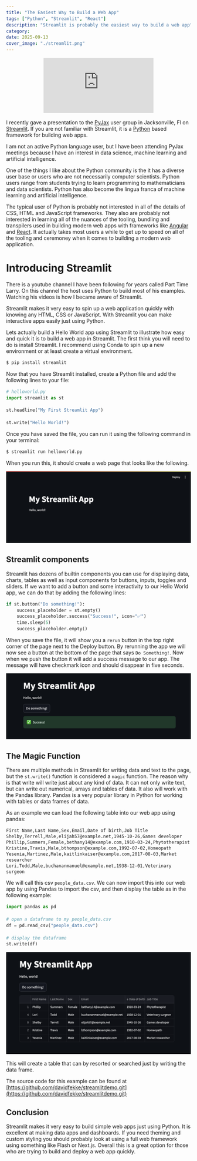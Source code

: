 ```yaml
---
title: "The Easiest Way to Build a Web App"
tags: ["Python", "Streamlit", "React"]
description: "Streamlit is probably the easiest way to build a web app"
category:
date: 2025-09-13
cover_image: "./streamlit.png"
---
```


<div style="text-align: center">
    <div class="relative overflow-hidden aspect-video">
        <iframe src="https://youtube.com/embed/i4AXNz4-r7c" frameborder="0" allow="accelerometer; autoplay; encrypted-media; gyroscope; picture-in-picture" class="absolute inset-0 w-full h-full border-0" allowfullscreen></iframe>
    </div>
</div>

I recently gave a presentation to the [PyJax](https://www.meetup.com/py-jax/) user group in Jacksonville, Fl on [Streamlit](https://streamlit.io/). If you are not familiar with Streamlit, it is a [Python](https://www.python.org/) based framework for building web apps.

I am not an active Python language user, but I have been attending PyJax meetings because I have an interest in data science, machine learning and artificial intelligence. 

One of the things I like about the Python community is the it has a diverse user base or users who are not necessarily computer scientists. 
Python users range from students trying to learn programming to mathematicians and data scientists. Python has also become the lingua franca of machine learning and artificial intelligence.

The typical user of Python is probably not interested in all of the details of CSS, HTML and JavaScript frameworks. 
They also are probably not interested in learning all of the nuances of the tooling, bundling and transpilers used in building modern web apps with frameworks like [Angular](https://angular.dev) and [React](https://react.dev). 
It actually takes most users a while to get up to speed on all of the tooling and ceremoney when it comes to building a modern web application.

# Introducing Streamlit

There is a youtube channel I have been following for years called Part Time Larry. On this channel the host uses Python to build most of his examples. Watching his videos is how I became aware of Streamlit.

Streamlit makes it very easy to spin up a web application quickly with knowing any HTML, CSS or JavaScript. With Streamlit you can make interactive apps easily just using Python.

Lets actually build a Hello World app using Streamlit to illustrate how easy and quick it is to build a web app in Streamlit. The first think you will need to do is install Streamlit. I recommend using Conda to spin up a new environment or at least create a virtual environment.

```sh
$ pip install streamlit
```

Now that you have Streamlit installed, create a Python file and add the following lines to your file:

```python
# helloworld.py
import streamlit as st

st.headline("My First Streamlit App")

st.write("Hello World!")
```

Once you have saved the file, you can run it using the following command in your terminal:

```sh
$ streamlit run helloworld.py
```

When you run this, it should create a web page that looks like the following.

![Hello World Screenshot](./helloworld.png)

## Streamlit components

Streamlit has dozens of builtin components you can use for displaying data, charts, tables as well as input components for buttons, inputs, toggles and sliders. If we want to add a button and some interactivity to our Hello World app, we can do that by adding the following lines:

```python
if st.button("Do something!"):
    success_placeholder = st.empty()
    success_placeholder.success("Success!", icon="✅")
    time.sleep(5)
    success_placeholder.empty()
```

When you save the file, it will show you a `rerun` button in the top right corner of the page next to the Deploy button. By rerunning the app we will now see a button at the bottom of the page that says `Do Something!`. 
Now when we push the button it will add a success message to our app. The message will have checkmark icon and should disappear in five seconds.

![success!](./success.png)

## The Magic Function

There are multiple methods in Streamlit for writing data and text to the page, but the `st.write()` function is considered a `magic` function. The reason why is that write will write just about any kind of data. It can not only write text, but can write out numerical, arrays and tables of data. It also will work with the Pandas library. Pandas is a very popular library in Python for working with tables or data frames of data.

As an example we can load the following table into our web app using pandas:

```csv
First Name,Last Name,Sex,Email,Date of birth,Job Title
Shelby,Terrell,Male,elijah57@example.net,1945-10-26,Games developer
Phillip,Summers,Female,bethany14@example.com,1910-03-24,Phytotherapist
Kristine,Travis,Male,bthompson@example.com,1992-07-02,Homeopath
Yesenia,Martinez,Male,kaitlinkaiser@example.com,2017-08-03,Market researcher
Lori,Todd,Male,buchananmanuel@example.net,1938-12-01,Veterinary surgeon
```

We will call this csv `people_data.csv`. We can now import this into our web app by using Pandas to import the csv, and then display the table as in the following example:

```python
import pandas as pd

# open a dataframe to my people_data.csv
df = pd.read_csv("people_data.csv")

# display the dataframe
st.write(df)
```

![Table example](./table.png)

This will create a table that can by resorted or searched just by writing the data frame.

The source code for this example can be found at [https://github.com/davidfekke/streamlitdemo.git](https://github.com/davidfekke/streamlitdemo.git)

## Conclusion

Streamlit makes it very easy to build simple web apps just using Python. It is excellent at making data apps and dashboards. If you need theming and custom styling you should probably look at using a full web framework using something like Flash or Next.js. Overall this is a great option for those who are trying to build and deploy a web app quickly.